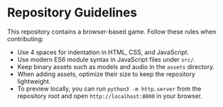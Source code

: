 # Repository Guidelines

This repository contains a browser-based game. Follow these rules when contributing:

- Use 4 spaces for indentation in HTML, CSS, and JavaScript.
- Use modern ES6 module syntax in JavaScript files under `src/`.
- Keep binary assets such as models and audio in the `assets` directory.
- When adding assets, optimize their size to keep the repository lightweight.
- To preview locally, you can run `python3 -m http.server` from the repository root and open `http://localhost:8000` in your browser.

